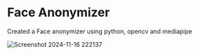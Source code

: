 # Face Anonymizer

Created a Face anonymizer using python, opencv and mediapipe 

![Screenshot 2024-11-16 222137](https://github.com/user-attachments/assets/58b21a00-cfa0-4b99-bcaa-5dcd2cda7173)
